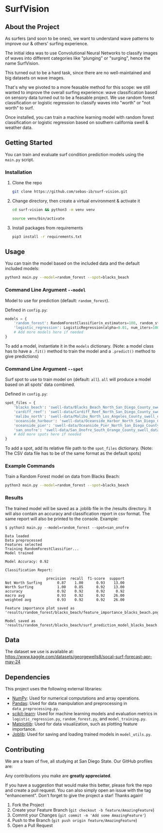 # SurfVision

## About the Project

As surfers (and soon to be ones), we want to understand wave patterns to improve our & others' surfing experience.

The initial idea was to use Convolutional Neural Networks to classify images of waves into different categories like "plunging" or "surging", hence the name SurfVision.

This turned out to be a hard task, since there are no well-maintained and big datasets on wave images.

That's why we pivoted to a more feasable method for this scope: we still wanted to improve the overall surfing experience: wave classification based on sensory data turned out to be a feasable project. We use random forest classification or logistic regression to classify waves into "worth" or "not worth" to surf.

Once installed, you can train a machine learning model with random forest classification or logistic regression based on southern california swell & weather data.

## Getting Started

You can train and evaluate surf condition prediction models using the `main.py` script.

### Installation

1. Clone the repo

   ```sh
   git clone https://github.com/sebas-ib/surf-vision.git
   ```

2. Change directory, then create a virtual environment & activate it

   ```sh
   cd surf-vision && python3 -m venv venv
   ```

   ```sh
   source venv/bin/activate
   ```

3. Install packages from requirements

   ```sh
   pip3 install -r requirements.txt
   ```

## Usage

You can train the model based on the included data and the default included models:

```sh
python3 main.py --model=random_forest --spot=blacks_beach
```

### Command Line Argument `--model`

Model to use for prediction (default: `random_forest`).

Defined in `config.py`:

```python
models = {
    'random_forest': RandomForestClassifier(n_estimators=100, random_state=42),
    'logistic_regression': LogisticRegression(alpha=0.01, num_iters=1000),
    # Add more models here if needed
}
```

To add a model, instantiate it in the `models` dictionary. (Note: a model class has to have a `.fit()` method to train the model and a `.predict()` method to give predictions)

### Command Line Argument `--spot`

Surf spot to use to train model on (default: `all`). `all` will produce a model based on all spots' data combined.

Defined in `config.py`:

```python
spot_files = {
    'blacks_beach': 'swell-data/Blacks_Beach_North_San_Diego_County_swell_data.csv',
    'cardiff_reef': 'swell-data/Cardiff_Reef_North_San_Diego_County_swell_data.csv',
    'malibu_north': 'swell-data/Malibu_North_Los_Angeles_County_swell_data.csv',
    'oceanside_harbour': 'swell-data/Oceanside_Harbor_North_San_Diego_County_swell_data.csv',
    'oceanside_pier': 'swell-data/Oceanside_Pier_North_San_Diego_County_swell_data.csv',
    'san_onofre': 'swell-data/San_Onofre_South_Orange_County_swell_data.csv'
    # Add more spots here if needed
}
```

To add a spot, add its relative file path to the `spot_files` dictionary. (Note: The CSV data file has to be of the same format as the default spots)

### Example Commands

Train a Random Forest model on data from Blacks Beach:

```sh
python3 main.py --model=random_forest --spot=blacks_beach
```

### Results

The trained model will be saved as a .joblib file in the /results directory. It will also contain an accuracy and classification report in csv format. The same report will also be printed to the console. Example:

```console
$ python3 main.py --model=random_forest --spot=san_onofre

Data loaded
Data preprocessed
Features selected
Training RandomForestClassifier...
Model trained

Model Accuracy: 0.92

Classification Report:

                   precision  recall  f1-score  support
Not Worth Surfing       0.87    1.00      0.93    13.00
Worth Surfing           1.00    0.85      0.92    13.00
accuracy                0.92    0.92      0.92     0.92
macro avg               0.93    0.92      0.92    26.00
weighted avg            0.93    0.92      0.92    26.00

Feature importance plot saved as 'results/random_forest/blacks_beach/feature_importance_blacks_beach.png'

Model saved as 'results/random_forest/blacks_beach/surf_prediction_model_blacks_beach.joblib'
```

## Data

The dataset we use is available at: https://www.kaggle.com/datasets/georgewells8/socal-surf-forecast-apr-may-24

## Dependencies

This project uses the following external libraries:

- [NumPy](https://numpy.org/): Used for numerical computations and array operations.
- [Pandas](https://pandas.pydata.org/): Used for data manipulation and preprocessing in `data_preprocessing.py`.
- [scikit-learn](https://scikit-learn.org/stable/): Used for machine learning models and evaluation metrics in `logistic_regression.py`, `random_forest.py`, and `model_training.py`.
- [Matplotlib](https://matplotlib.org/): Used for data visualization, such as plotting feature importance.
- [Joblib](https://joblib.readthedocs.io/en/latest/): Used for saving and loading trained models in `model_utils.py`.

## Contributing

We are a team of five, all studying at San Diego State. Our GitHub profiles are:

Any contributions you make are **greatly appreciated**.

If you have a suggestion that would make this better, please fork the repo and create a pull request. You can also simply open an issue with the tag "enhancement".
Don't forget to give the project a star! Thanks again!

1. Fork the Project
2. Create your Feature Branch (`git checkout -b feature/AmazingFeature`)
3. Commit your Changes (`git commit -m 'Add some AmazingFeature'`)
4. Push to the Branch (`git push origin feature/AmazingFeature`)
5. Open a Pull Request
